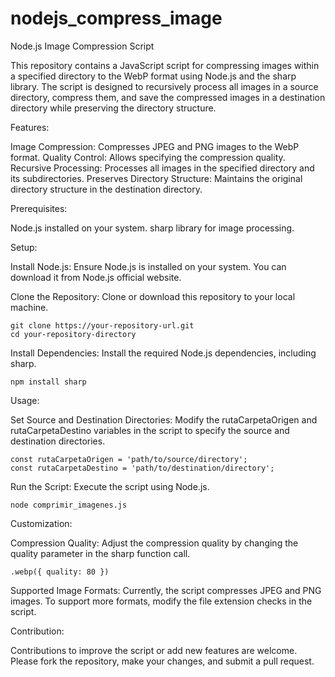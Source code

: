 # nodejs_compress_image

Node.js Image Compression Script

  This repository contains a JavaScript script for compressing images within a specified directory to the WebP format using Node.js and the sharp library. The script is designed to recursively process all images in a source directory, compress them, and save the compressed images in a destination directory while preserving the directory structure.

Features:

  Image Compression: Compresses JPEG and PNG images to the WebP format.
  Quality Control: Allows specifying the compression quality.
  Recursive Processing: Processes all images in the specified directory and its subdirectories.
  Preserves Directory Structure: Maintains the original directory structure in the destination directory.
  
Prerequisites:
  
  Node.js installed on your system.
  sharp library for image processing.
  
Setup:

  Install Node.js: Ensure Node.js is installed on your system. You can download it from Node.js official website.

  Clone the Repository: Clone or download this repository to your local machine.

    git clone https://your-repository-url.git
    cd your-repository-directory
    
  Install Dependencies: Install the required Node.js dependencies, including sharp.

    npm install sharp
    
Usage:

  Set Source and Destination Directories: Modify the rutaCarpetaOrigen and rutaCarpetaDestino variables in the script to specify the source and destination directories.

    const rutaCarpetaOrigen = 'path/to/source/directory';
    const rutaCarpetaDestino = 'path/to/destination/directory';

  Run the Script: Execute the script using Node.js.

    node comprimir_imagenes.js


Customization:

  Compression Quality: Adjust the compression quality by changing the quality parameter in the sharp function call.

    .webp({ quality: 80 })
    
  Supported Image Formats: Currently, the script compresses JPEG and PNG images. To support more formats, modify the file extension checks in the script.

Contribution:

  Contributions to improve the script or add new features are welcome. Please fork the repository, make your changes, and submit a pull request.


